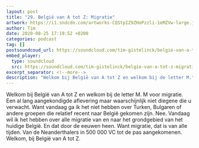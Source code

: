 ```yaml
---
layout: post
title: "29. België van A tot Z: Migratie"
artwork: https://i1.sndcdn.com/artworks-CQStpIZ9ZHoPzzli-1eMZVw-large.jpg
author: Tim
date: 2020-08-25 17:19:52 +0200
categories: podcast
tag: []
postsoundcoud_url: https://soundcloud.com/tim-gistelinck/belgie-van-a-tot-z-migratie
embed_player:
  type: soundcloud
  src: https://soundcloud.com/tim-gistelinck/belgie-van-a-tot-z-migratie
excerpt_separator: <!--more-->
description: "Welkom bij België van A tot Z en welkom bij de letter M."
---
```

Welkom bij België van A tot Z en welkom bij de letter M. M voor migratie. Een al lang aangekondigde aflevering maar waarschijnlijk niet diegene die u verwacht. Want vandaag ga ik het niet hebben over Turken, Bulgaren of andere groepen die relatief recent naar België gekomen zijn. Nee. Vandaag wil ik het hebben over alle migratie van en naar het grondgebied van het huidige België. En dat door de eeuwen heen. Want migratie, dat is van alle tijden. Van de Neanderthalers in 500 000 VC tot de pas aangekomenen. Welkom, bij België van A tot Z.